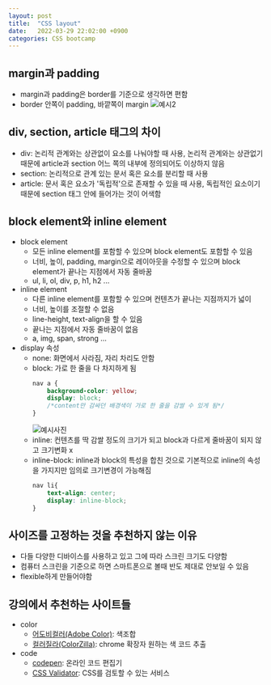 ```yaml
---
layout: post
title:  "CSS layout"
date:   2022-03-29 22:02:00 +0900
categories: CSS bootcamp
---
```

## margin과 padding
- margin과 padding은 border를 기준으로 생각하면 편함
- border 안쪽이 padding, 바깥쪽이 margin
![예시2](https://user-images.githubusercontent.com/84063843/161060959-bdc85f7a-44d4-41cc-b7f5-d2c6145e7f64.png)

## div, section, article 태그의 차이
- div: 논리적 관계와는 상관없이 요소를 나눠야할 때 사용, 논리적 관계와는 상관없기 때문에 article과 section 어느 쪽의 내부에 정의되어도 이상하지 않음
- section: 논리적으로 관계 있는 문서 혹은 요소를 분리할 때 사용
- article: 문서 혹은 요소가 '독립적'으로 존재할 수 있을 때 사용, 독립적인 요소이기 때문에 section 태그 안에 들어가는 것이 어색함

## block element와 inline element
- block element
  - 모든 inline element를 포함할 수 있으며 block element도 포함할 수 있음
  - 너비, 높이, padding, margin으로 레이아웃을 수정할 수 있으며 block element가 끝나는 지점에서 자동 줄바꿈
  - ul, li, ol, div, p, h1, h2 ...
- inline element
  - 다른 inline element를 포함할 수 있으며 컨텐츠가 끝나는 지점까지가 넓이
  - 너비, 높이를 조절할 수 없음
  - line-height, text-align을 할 수 있음
  - 끝나는 지점에서 자동 줄바꿈이 없음
  - a, img, span, strong ...
- display 속성
  - none: 화면에서 사라짐, 자리 차리도 안함
  - block: 가로 한 줄을 다 차지하게 됨
	```css
	nav a {
		background-color: yellow;
		display: block;
		/*content만 감싸던 배경색이 가로 한 줄을 감쌀 수 있게 됨*/
	}
	```
	![예시사진](https://user-images.githubusercontent.com/84063843/161059009-1d2b6785-04fc-450a-b48b-b8cc40d6106b.png)
  - inline: 컨텐츠를 딱 감쌀 정도의 크기가 되고 block과 다르게 줄바꿈이 되지 않고 크기변화 x
  - inline-block: inline과 block의 특성을 합친 것으로 기본적으로 inline의 속성을 가지지만 임의로 크기변경이 가능해짐
	```css
	nav li{
		text-align: center;
		display: inline-block;
	}
	```

## 사이즈를 고정하는 것을 추천하지 않는 이유
- 다들 다양한 디바이스를 사용하고 있고 그에 따라 스크린 크기도 다양함
- 컴퓨터 스크린을 기준으로 하면 스마트폰으로 볼때 반도 제대로 안보일 수 있음
- flexible하게 만들어야함

## 강의에서 추천하는 사이트들
- color
  - [어도비컬러(Adobe Color)][Adobe Color]: 색조합
  - [컬러질라(ColorZilla)][ColorZilla]: chrome 확장자 원하는 색 코드 추출
- code
  - [codepen][code-pen]: 온라인 코드 편집기
  - [CSS Validator][CSS-Validator]: CSS를 검토할 수 있는 서비스

[code-pen]: https://codepen.io/
[Adobe Color]: https://color.adobe.com/ko/create/color-wheel
[ColorZilla]: https://www.colorzilla.com/
[CSS-Validator]: https://jigsaw.w3.org/css-validator/
